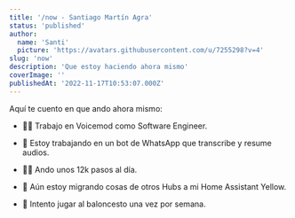```yaml
---
title: '/now - Santiago Martín Agra'
status: 'published'
author:
  name: 'Santi'
  picture: 'https://avatars.githubusercontent.com/u/7255298?v=4'
slug: 'now'
description: 'Que estoy haciendo ahora mismo'
coverImage: ''
publishedAt: '2022-11-17T10:53:07.000Z'
---
```


Aquí te cuento en que ando ahora mismo:

- 👨‍💻 Trabajo en Voicemod como Software Engineer.

- 🤖 Estoy trabajando en un bot de WhatsApp que transcribe y resume audios.

- 🚶🏻 Ando unos 12k pasos al día.

- 🏡 Aún estoy migrando cosas de otros Hubs a mi Home Assistant Yellow.

- 🏀 Intento jugar al baloncesto una vez por semana.

